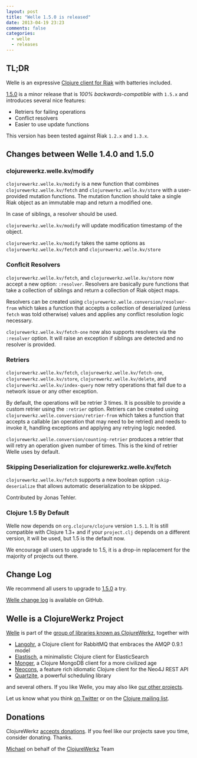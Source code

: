 ```yaml
---
layout: post
title: "Welle 1.5.0 is released"
date: 2013-04-19 23:23
comments: false
categories:
  - welle
  - releases
---
```


## TL;DR

Welle is an expressive [Clojure client for Riak](http://clojureriak.info) with batteries included.

[1.5.0](https://clojars.org/com.novemberain/welle/versions/1.5.0) is a minor release
that is *100% backwards-compatible* with `1.5.x` and introduces several nice features:

 * Retriers for failing operations
 * Conflict resolvers
 * Easier to use update functions

This version has been tested against
Riak `1.2.x` and `1.3.x`.


## Changes between Welle 1.4.0 and 1.5.0

### clojurewerkz.welle.kv/modify

`clojurewerkz.welle.kv/modify` is a new function that combines `clojurewerkz.welle.kv/fetch` and
`clojurewerkz.welle.kv/store` with a user-provided mutation functions. The mutation function
should take a single Riak object as an immutable map and return a modified one.

In case of siblings, a resolver should be used.

`clojurewerkz.welle.kv/modify` will update modification timestamp of the object.

`clojurewerkz.welle.kv/modify` takes the same options as `clojurewerkz.welle.kv/fetch` and
`clojurewerkz.welle.kv/store`


### Conflcit Resolvers

`clojurewerkz.welle.kv/fetch`, and `clojurewerkz.welle.kv/store` now accept a new
option: `:resolver`. Resolvers are basically pure functions that take a collection of
siblings and return a collection of Riak object maps.

Resolvers can be created using
`clojurewerkz.welle.conversion/resolver-from` which takes a function that accepts a collection
of deserialized (unless `fetch` was told otherwise) values and applies any conflict resolution
logic necessary.

`clojurewerkz.welle.kv/fetch-one` now also supports resolvers via the `:resolver` option.
It will raise an exception if siblings are detected and no resolver is provided.



### Retriers

`clojurewerkz.welle.kv/fetch`, `clojurewerkz.welle.kv/fetch-one`, `clojurewerkz.welle.kv/store`,
`clojurewerkz.welle.kv/delete`, and `clojurewerkz.welle.kv/index-query` now retry operations
that fail due to a network issue or any other exception.

By default, the operations will be retrier 3 times. It is possible to provide a custom
retrier using the `:retrier` option. Retriers can be created using
`clojurewerkz.welle.conversion/retrier-from` which takes a function that accepts a callable
(an operation that may need to be retried) and needs to invoke it, handling exceptions
and applying any retrying logic needed.


`clojurewerkz.welle.conversion/counting-retrier` produces a retrier that will retry an operation
given number of times. This is the kind of retrier Welle uses by default.



### Skipping Deserialization for clojurewerkz.welle.kv/fetch

`clojurewerkz.welle.kv/fetch` supports a new boolean option `:skip-deserialize` that allows
automatic deserialization to be skipped.

Contributed by Jonas Tehler.


### Clojure 1.5 By Default

Welle now depends on `org.clojure/clojure` version `1.5.1`. It is
still compatible with Clojure 1.3+ and if your `project.clj` depends
on a different version, it will be used, but 1.5 is the default now.

We encourage all users to upgrade to 1.5, it is a drop-in replacement
for the majority of projects out there.



## Change Log

We recommend all users to upgrade to [1.5.0](https://clojars.org/com.novemberain/welle/versions/1.5.0) a try.

[Welle change log](https://github.com/michaelklishin/welle/blob/master/ChangeLog.md) is available on GitHub.



## Welle is a ClojureWerkz Project

[Welle](http://clojureriak.info) is part of the [group of libraries known as ClojureWerkz](http://clojurewerkz.org), together with

 * [Langohr](http://clojurerabbitmq.info), a Clojure client for RabbitMQ that embraces the AMQP 0.9.1 model
 * [Elastisch](http://clojureelasticsearch.info), a minimalistic Clojure client for ElasticSearch
 * [Monger](http://clojuremongodb.info), a Clojure MongoDB client for a more civilized age
 * [Neocons](http://clojureneo4j.info), a feature rich idiomatic Clojure client for the Neo4J REST API
 * [Quartzite](http://clojurequartz.info), a powerful scheduling library

and several others. If you like Welle, you may also like [our other projects](http://clojurewerkz.org).

Let us know what you think [on Twitter](http://twitter.com/clojurewerkz) or on the [Clojure mailing list](https://groups.google.com/group/clojure).


## Donations

ClojureWerkz [accepts donations](http://clojurewerkz.org/articles/donate.html). If you feel like our projects save you time, consider donating. Thanks.


[Michael](http://twitter.com/michaelklishin) on behalf of the [ClojureWerkz](http://clojurewerkz.org) Team
